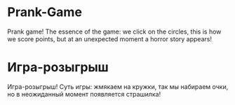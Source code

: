 # Prank-Game
Prank game! The essence of the game: we click on the circles, this is how we score points, but at an unexpected moment a horror story appears!

# Игра-розыгрыш
Игра-розыгрыш! Суть игры: жмякаем на кружки, так мы набираем очки, но в неожиданный момент появляется страшилка!